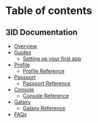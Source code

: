 # Table of contents

## 3ID Documentation

* [Overview](3id/overview/index.md)
* [Guides](3id/guides/index.md)
  * [Setting up your first app](3id/guides/app-setup.md)
* [Profile](3id/profile/index.md)
  * [Profile Reference](3id/profile/index.md)
* [Passport](3id/passport/index.md)
  * [Passport Reference](3id/passport/index.md)
* [Console](3id/console/index.md)
  * [Console Reference](3id/console/index.md)
* [Galaxy](3id/galaxy/index.md)
  * [Galaxy Reference](3id/galaxy/index.md)
* [FAQs](3id/faq/index.md)

<!--
## Use headings to create page groups like this one​

* [First page's title](use-headings-to-create-page-groups-like-this-one/first-pages-title/README.md)
  * [Some child page](use-headings-to-create-page-groups-like-this-one/first-pages-title/some-child-page.md)
  * [Some other child page](use-headings-to-create-page-groups-like-this-one/first-pages-title/some-other-child-page.md)
* [Second page's title](use-headings-to-create-page-groups-like-this-one/second-pages-title/README.md)
  * [Some child page](use-headings-to-create-page-groups-like-this-one/second-pages-title/some-child-page.md)
  * [Some other child page](use-headings-to-create-page-groups-like-this-one/second-pages-title/some-other-child-page.md)

## A second-page group​

* [Yet another page](a-second-page-group/yet-another-page.md)
-->
